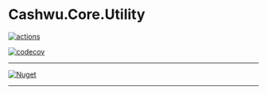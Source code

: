 # Cashwu.Core.Utility

[![actions](https://github.com/cashwu/Cashwu.Core.Utility/workflows/.NET%20Core/badge.svg)](https://github.com/cashwu/Cashwu.Core.Utility/actions)

[![codecov](https://codecov.io/gh/cashwu/Cashwu.Core.Utility/branch/master/graph/badge.svg)](https://codecov.io/gh/cashwu/Cashwu.Core.Utility)

---

[![Nuget](https://img.shields.io/badge/Nuget-Cashwu.Core.Utility-blue.svg)](https://www.nuget.org/packages/Cashwu.Core.Utility)

---

